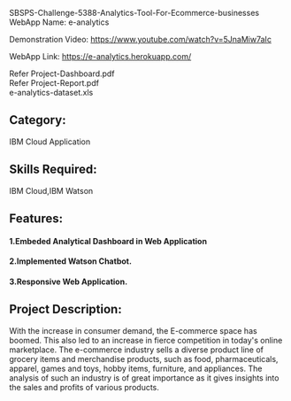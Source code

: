 SBSPS-Challenge-5388-Analytics-Tool-For-Ecommerce-businesses
WebApp Name: e-analytics

Demonstration Video:
https://www.youtube.com/watch?v=5JnaMiw7aIc

WebApp Link:
https://e-analytics.herokuapp.com/

Refer Project-Dashboard.pdf<br>
Refer Project-Report.pdf<br>
e-analytics-dataset.xls

## Category:
IBM Cloud Application

## Skills Required:
IBM Cloud,IBM Watson

## Features:
#### 1.Embeded Analytical Dashboard in  Web Application
#### 2.Implemented Watson Chatbot.
#### 3.Responsive Web Application.

## Project Description:

With the increase in consumer demand, the E-commerce space has boomed. This also led to an increase in fierce competition in today's online marketplace. The e-commerce industry sells a diverse product line of grocery items and merchandise products, such as food, pharmaceuticals, apparel, games and toys, hobby items, furniture, and appliances. The analysis of such an industry is of great importance as it gives insights into the sales and profits of various products.
